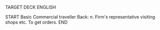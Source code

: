 TARGET DECK
ENGLISH

START
Basic
Commercial traveller
Back: n. Firm's representative visiting shops etc. To get orders.
END
